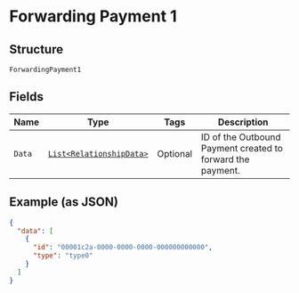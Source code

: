 
# Forwarding Payment 1

## Structure

`ForwardingPayment1`

## Fields

| Name | Type | Tags | Description |
|  --- | --- | --- | --- |
| `Data` | [`List<RelationshipData>`](../../doc/models/relationship-data.md) | Optional | ID of the Outbound Payment created to forward the payment. |

## Example (as JSON)

```json
{
  "data": [
    {
      "id": "00001c2a-0000-0000-0000-000000000000",
      "type": "type0"
    }
  ]
}
```

